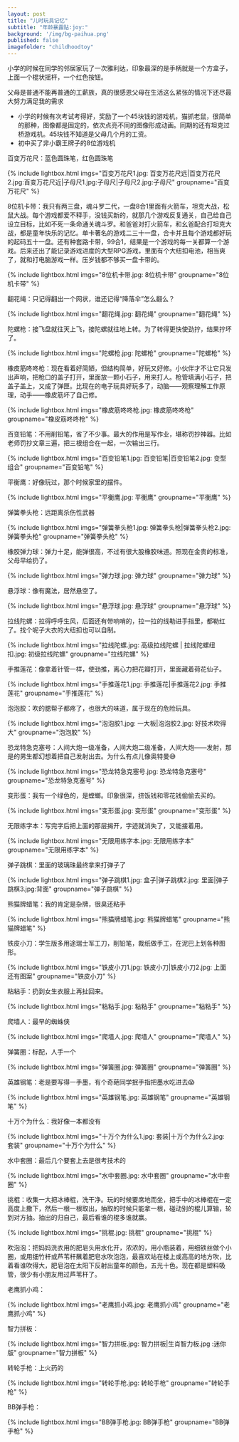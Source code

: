 ```yaml
---
layout: post
title: "儿时玩具记忆"
subtitle: "年龄暴露贴:joy:"
background: '/img/bg-paihua.png'
published: false
imagefolder: "childhoodtoy"
---
```


小学的时候在同学的邻居家玩了一次雅利达，印象最深的是手柄就是一个方盒子，上面一个棍状摇杆，一个红色按钮。

父母是普通不能再普通的工薪族，真的很感恩父母在生活这么紧张的情况下还尽最大努力满足我的需求

- 小学的时候有次考试考得好，奖励了一个45块钱的游戏机，猫抓老鼠，很简单的那种，图像都是固定的，依次点亮不同的图像形成动画。同期的还有坦克过桥游戏机。45块钱不知道是父母几个月的工资。
- 初中买了非小霸王牌子的8位游戏机

百变万花尺：蓝色圆珠笔，红色圆珠笔

{% include lightbox.html imgs="百变万花尺1.jpg: 百变万花尺远|百变万花尺2.jpg:百变万花尺近|子母尺1.jpg:子母尺|子母尺2.jpg:子母尺" groupname="百变万花尺" %}

8位机卡带：我只有两三盘，魂斗罗二代，一盘8合1里面有火箭车，坦克大战，松鼠大战。每个游戏都爱不释手，没钱买新的，就那几个游戏反复通关，自己给自己设立目标，比如不死一条命通关魂斗罗。和爸爸对打火箭车，和幺爸配合打坦克大战，都是童年快乐的记忆。单卡著名的游戏二三十一盘，合卡并且每个游戏都好玩的起码五十一盘。还有种套路卡带，99合1，结果是一个游戏的每一关都算一个游戏。后来还出了能记录游戏进度的大型RPG游戏，里面有个大纽扣电池，相当爽了，就和打电脑游戏一样。压岁钱都不够买一盘卡带的。

{% include lightbox.html imgs="8位机卡带.jpg: 8位机卡带" groupname="8位机卡带" %}

翻花绳：只记得翻出一个网状，谁还记得“降落伞”怎么翻么？

{% include lightbox.html imgs="翻花绳.jpg: 翻花绳" groupname="翻花绳" %}

陀螺枪：接飞盘就往天上飞，接陀螺就往地上转。为了转得更快使劲拧，结果拧坏了。

{% include lightbox.html imgs="陀螺枪.jpg: 陀螺枪" groupname="陀螺枪" %}

橡皮筋咚咚枪：现在看着好简陋，但结构简单，好玩又好修。小伙伴才不让它只发出声响，把枪口的盖子打开，里面放一颗小石子，用来打人。枪管填满小石子，把盖子盖上，又成了弹匣。比现在的电子玩具好玩多了，动脑——观察理解工作原理，动手——橡皮筋坏了自己修。

{% include lightbox.html imgs="橡皮筋咚咚枪.jpg: 橡皮筋咚咚枪" groupname="橡皮筋咚咚枪" %}

百变铅笔：不用削铅笔，省了不少事。最大的作用是写作业，堪称罚抄神器。比如老师罚抄文章三遍，把三根组合在一起，一次输出三行。

{% include lightbox.html imgs="百变铅笔1.jpg: 百变铅笔|百变铅笔2.jpg: 变型组合" groupname="百变铅笔" %}

平衡鹰：好像玩过，那个时候家里的摆件。

{% include lightbox.html imgs="平衡鹰.jpg: 平衡鹰" groupname="平衡鹰" %}

弹簧拳头枪：远距离杀伤性武器

{% include lightbox.html imgs="弹簧拳头枪1.jpg: 弹簧拳头枪|弹簧拳头枪2.jpg: 弹簧拳头枪" groupname="弹簧拳头枪" %}

橡胶弹力球：弹力十足，能弹很高，不过有很大股橡胶味道。照现在金贵的标准，父母早给扔了。

{% include lightbox.html imgs="弹力球.jpg: 弹力球" groupname="弹力球" %}

悬浮球：像有魔法，居然悬空了。

{% include lightbox.html imgs="悬浮球.jpg: 悬浮球" groupname="悬浮球" %}

拉线陀螺：拉得呼呼生风，后面还有带响哨的，拉一拉的线勒进手指里，都勒红了。找个呢子大衣的大纽扣也可以自制。

{% include lightbox.html imgs="拉线陀螺.jpg: 高级拉线陀螺 | 拉线陀螺纽扣.jpg: 初级拉线陀螺" groupname="拉线陀螺" %}

手推莲花：像拿着针管一样，使劲推，离心力把花瓣打开，里面藏着荷花仙子。

{% include lightbox.html imgs="手推莲花1.jpg: 手推莲花|手推莲花2.jpg: 手推莲花" groupname="手推莲花" %}

泡泡胶：吹的腮帮子都疼了，也很大的味道，属于现在的危险玩具。

{% include lightbox.html imgs="泡泡胶1.jpg: 一大板|泡泡胶2.jpg: 好技术吹得大" groupname="泡泡胶" %}

恐龙特急克塞号：人间大炮一级准备，人间大炮二级准备，人间大炮——发射，那是的男生都幻想着把自己发射出去。为什么有点儿像奥特曼:sweat_smile:

{% include lightbox.html imgs="恐龙特急克塞号.jpg: 恐龙特急克塞号" groupname="恐龙特急克塞号" %}

变形蛋：我有一个绿色的，是螳螂。印象很深，挤饭钱和零花钱偷偷去买的。

{% include lightbox.html imgs="变形蛋.jpg: 变形蛋" groupname="变形蛋" %}

无限练字本：写完字后把上面的那层揭开，字迹就消失了，又能接着用。

{% include lightbox.html imgs="无限用练字本.jpg: 无限用练字本" groupname="无限用练字本" %}

弹子跳棋：里面的玻璃珠最终拿来打弹子了

{% include lightbox.html imgs="弹子跳棋1.jpg: 盒子|弹子跳棋2.jpg: 里面|弹子跳棋3.jpg:背面" groupname="弹子跳棋" %}

熊猫牌蜡笔：我的肯定是杂牌，很臭还粘手

{% include lightbox.html imgs="熊猫牌蜡笔.jpg: 熊猫牌蜡笔" groupname="熊猫牌蜡笔" %}

铁皮小刀：学生版多用途瑞士军工刀，削铅笔，裁纸做手工，在泥巴上划各种图形。

{% include lightbox.html imgs="铁皮小刀1.jpg: 铁皮小刀|铁皮小刀2.jpg: 上面还有图案" groupname="铁皮小刀" %}

粘粘手：扔到女生衣服上再扯回来。

{% include lightbox.html imgs="粘粘手.jpg: 粘粘手" groupname="粘粘手" %}

爬墙人：最早的蜘蛛侠

{% include lightbox.html imgs="爬墙人.jpg: 爬墙人" groupname="爬墙人" %}

弹簧圈：标配，人手一个

{% include lightbox.html imgs="弹簧圈.jpg: 弹簧圈" groupname="弹簧圈" %}

英雄钢笔：老是要写得一手墨，有个奇葩同学抿手指把墨水吃进去:scream:

{% include lightbox.html imgs="英雄钢笔.jpg: 英雄钢笔" groupname="英雄钢笔" %}

十万个为什么：我好像一本都没有

{% include lightbox.html imgs="十万个为什么1.jpg: 套装|十万个为什么2.jpg: 套装" groupname="十万个为什么" %}

水中套圈：最后几个要套上去是很考技术的

{% include lightbox.html imgs="水中套圈.jpg: 水中套圈" groupname="水中套圈" %}

挑棍：收集一大把冰棒棍，洗干净。玩的时候要席地而坐，把手中的冰棒棍在一定高度上撒下，然后一根一根取出，抽取的时候只能拿一根，碰动别的棍儿算输，轮到对方抽。抽出的归自己，最后看谁的棍多谁就赢。

{% include lightbox.html imgs="挑棍.jpg: 挑棍" groupname="挑棍" %}

吹泡泡：把妈妈洗衣用的肥皂头用水化开，浓浓的，用小瓶装着，用细铁丝做个小圈，或用细竹杆或芦苇杆蘸着肥皂水吹泡泡，最喜欢站在楼上或高高的地方吹，比着看谁吹得大，肥皂泡在太阳下反射出童年的颜色，五光十色。现在都是塑料吸管，很少有小朋友用过芦苇杆了。

老鹰抓小鸡：

{% include lightbox.html imgs="老鹰抓小鸡.jpg: 老鹰抓小鸡" groupname="老鹰抓小鸡" %}

智力拼板：

{% include lightbox.html imgs="智力拼板.jpg: 智力拼板|生肖智力板.jpg :迷你版" groupname="智力拼板" %}

转轮手枪：上火药的

{% include lightbox.html imgs="转轮手枪.jpg: 转轮手枪" groupname="转轮手枪" %}

BB弹手枪：

{% include lightbox.html imgs="BB弹手枪.jpg: BB弹手枪" groupname="BB弹手枪" %}
